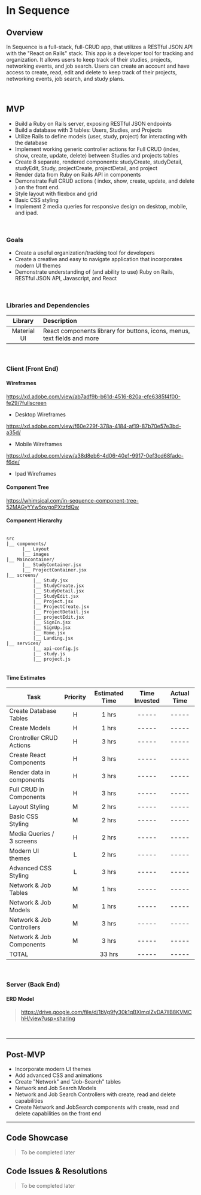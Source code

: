 # In Sequence


## Overview

In Sequence is a full-stack, full-CRUD app, that utilizes a RESTful JSON API with the "React on Rails" stack. This app is a developer tool for tracking and organization. It allows users to keep track of their studies, projects, networking events, and job search. Users can create an account and have access to create, read, edit and delete to keep track of their projects, networking events, job search, and study plans.


<br>

## MVP

- Build a Ruby on Rails server, exposing RESTful JSON endpoints
- Build a database with 3 tables: Users, Studies, and Projects
- Utilize Rails to define models (user, study, project) for interacting with the database
- Implement working generic controller actions for Full CRUD (index, show, create, update, delete) between Studies and projects tables
- Create 8 separate, rendered components: studyCreate, studyDetail, studyEdit, Study, projectCreate, projectDetail, and project
- Render data from Ruby on Rails API in components
- Demonstrate Full CRUD actions ( index, show, create, update, and delete ) on the front end.
- Style layout with flexbox and grid
- Basic CSS styling 
- Implement 2 media queries for responsive design on desktop, mobile, and ipad.

<br>

### Goals

- Create a useful organization/tracking tool for developers
- Create a creative and easy to navigate application that incorporates modern UI themes
- Demonstrate understanding of (and ability to use) Ruby on Rails, RESTful JSON API, Javascript, and React

<br>

### Libraries and Dependencies


|     Library      | Description                                |
| :--------------: | :----------------------------------------- |
|   Material UI    | React components library for buttons, icons, menus, text fields and more|

<br>

### Client (Front End)

#### Wireframes


https://xd.adobe.com/view/ab7adf9b-b61d-4516-820a-efe6385f4f00-fe29/?fullscreen

- Desktop Wireframes


https://xd.adobe.com/view/f60e229f-378a-4184-af19-87b70e57e3bd-a35d/

- Mobile Wireframes


https://xd.adobe.com/view/a38d8eb6-4d06-40e1-9917-0ef3cd68fadc-f6de/

- Ipad Wireframes


#### Component Tree

https://whimsical.com/in-sequence-component-tree-52MAGyYYw5pvgoPXtzfdQw

#### Component Hierarchy


``` structure

src
|__ components/
      |__ Layout
      |__ images
|__ Maincontainer/
      |__ StudyContainer.jsx
      |__ ProjectContainer.jsx
|__ screens/
          |__ Study.jsx
          |__ StudyCreate.jsx
          |__ StudyDetail.jsx
          |__ StudyEdit.jsx
          |__ Project.jsx
          |__ ProjectCreate.jsx
          |__ ProjectDetail.jsx
          |__ projectEdit.jsx
          |__ SignIn.jsx
          |__ SignUp.jsx
          |__ Home.jsx
          |__ Landing.jsx
|__ services/
          |__ api-config.js
          |__ study.js
          |__ project.js
          
```


#### Time Estimates


| Task                     | Priority | Estimated Time | Time Invested | Actual Time |
| -------------------      | :------: | :------------: | :-----------: | :---------: |
| Create Database Tables   |    H     |     1 hrs      |     -----     |    -----    |
| Create Models            |    H     |     1 hrs      |     -----     |    -----    |
| Crontroller CRUD Actions |    H     |     3 hrs      |     -----     |    -----    |
| Create React Components  |    H     |     3 hrs      |     -----     |    -----    |
| Render data in components|    H     |     3 hrs      |     -----     |    -----    |
| Full CRUD in Components  |    H     |     3 hrs      |     -----     |    -----    |
| Layout Styling           |    M     |     2 hrs      |     -----     |    -----    |
| Basic CSS Styling        |    M     |     2 hrs      |     -----     |    -----    |
| Media Queries / 3 screens|    H     |     2 hrs      |     -----     |    -----    |
| Modern UI themes         |    L     |     2 hrs      |     -----     |    -----    |
| Advanced CSS Styling     |    L     |     3 hrs      |     -----     |    -----    |
| Network & Job Tables     |    M     |     1 hrs      |     -----     |    -----    |
| Network & Job Models     |    M     |     1 hrs      |     -----     |    -----    |
| Network & Job Controllers|    M     |     3 hrs      |     -----     |    -----    |
| Network & Job Components |    M     |     3 hrs      |     -----     |    -----    |
| TOTAL                    |          |     33 hrs     |     -----     |    -----    |


<br>

### Server (Back End)

#### ERD Model

> https://drive.google.com/file/d/1bVg9fy30k1qBXlmqIZvDA7llB8KVMChH/view?usp=sharing

<br>

***

## Post-MVP

- Incorporate modern UI themes
- Add advanced CSS and animations
- Create "Network" and "Job-Search" tables 
- Network and Job Search Models
- Network and Job Search Controllers with create, read and delete capabilities
- Create Network and JobSearch components with create, read and delete capabilities on the front end 

***

## Code Showcase

> To be completed later 

## Code Issues & Resolutions

> To be completed later
